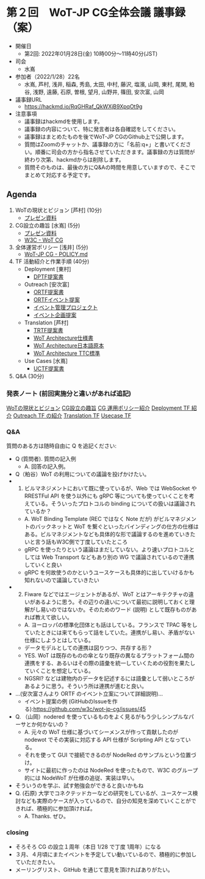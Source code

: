 # 第２回　WoT-JP CG全体会議 議事録（案）

* 開催日
  * 第2回: 2022年01月28日(金) 10時00分〜11時40分(JST)
* 司会
  * 水嶌 
* 参加者（2022/1/28）22名
  * 水嶌, 芦村, 浅井, 稲森, 秀島, 太田, 中村, 藤沢, 塩濱, 山岡, 東村, 尾関, 粕谷, 浅野, 遠藤, 石原, 曽根, 望月, 山野井, 篠田, 安次富, 山岡
* 議事録URL
  * https://hackmd.io/RqGHRaf_QkWXjB9XpqOt9g
* 注意事項
  * 議事録はhackmdを使用します。
  * 議事録の内容について、特に発言者は各自確認をしてください。
  * 議事録はまとめたものを後でWoT-JP CGのGithub上で公開します。
  * 質問はZoomのチャットか、議事録の方に「名前:q+」と書いてください。順番に司会の方から指名させていただきます。議事録の方は質問が終わり次第、hackmdからは削除します。
  * 質問そのものは、最後の方にQ&Aの時間を用意していますので、そこでまとめて対応する予定です。
  
## Agenda
1. WoTの現状とビジョン [芦村] (10分)
    - [プレゼン資料](https://github.com/w3c/wot-jp-cg/blob/main/Event/20211222_1st_Main_Meeting/20211222-WoT-JP_CG_Ashimura.pdf)
2. CG設立の趣旨 [水嶌] (5分)
    - [プレゼン資料](https://github.com/w3c/wot-jp-cg/blob/main/Event/20211222_1st_Main_Meeting/20211222-WoT-JP_CG_Mizushima_20211222.pdf)
    - [W3C - WoT CG](https://www.w3.org/WoT/cg/)
3. 全体運営ポリシー [浅井] (5分)
    - [WoT-JP CG - POLICY.md](https://github.com/w3c/wot-jp-cg/blob/main/POLICY.md) 
4. TF 活動紹介と作業手順 (40分)
    * Deployment [東村]
      * [DPTF提案書](https://github.com/w3c/wot-jp-cg/tree/main/TF/Deployment)
    * Outreach [安次富]
      * [ORTF提案書](https://github.com/w3c/wot-jp-cg/blob/main/TF/Outreach/README.md)
      * [ORTFイベント提案](https://github.com/w3c/wot-jp-cg/blob/main/TF/Outreach/project_management.md)
      * [イベント管理プロジェクト](https://github.com/w3c/wot-jp-cg/projects/1)
      * [イベント企画提案](https://github.com/w3c/wot-jp-cg/issues/new/choose)
    * Translation [芦村]
      * [TRTF提案書](https://github.com/w3c/wot-jp-cg/blob/main/TF/Translation/README.md)
      * [WoT Architecture仕様書](https://www.w3.org/TR/2020/REC-wot-architecture-20200409/)
      * [WoT Architecture日本語原本](https://wot-jp-community.github.io/wot-architecture/)
      * [WoT Architecture TTC標準](https://www.ttc.or.jp/document_db/information/view_express_entity/1388)
    * Use Cases [水嶌]
      * [UCTF提案書](https://github.com/w3c/wot-jp-cg/blob/main/TF/Usecases/README.md)
5. Q&A (30分)

### 発表ノート (前回実施分と違いがあれば追記)

[WoTの現状とビジョン](https://github.com/w3c/wot-jp-cg/blob/main/Event/20211222_1st_Main_Meeting/20211222-WoT-JP_CG_Ashimura.pdf)
[CG設立の趣旨](https://github.com/w3c/wot-jp-cg/blob/main/Event/20211222_1st_Main_Meeting/20211222-WoT-JP_CG_Mizushima_20211222.pdf)
[CG 運用ポリシー紹介](https://github.com/w3c/wot-jp-cg/blob/main/POLICY.md)
[Deployment TF 紹介](https://github.com/w3c/wot-jp-cg/tree/main/TF/Deployment)
[Outreach TF の紹介](https://github.com/w3c/wot-jp-cg/tree/main/TF/Outreach)
[Translation TF](https://github.com/w3c/wot-jp-cg/tree/main/TF/Translation)
[Usecase TF](https://github.com/w3c/wot-jp-cg/tree/main/TF/Usecases)

### Q&A

質問のある方は随時自由に Q を追記ください:

- Q (質問者). 質問の記入例
  - A. 回答の記入例。
- Q（粕谷）WoT の利用についての議論を投げかけたい。
- 1. ビルマネジメントにおいて既に使っているが、Web では WebSocket や RRESTFul API を使う以外にも gRPC 等についても使っていくことを考えている。そういったプロトコルの binding についての扱いは議論されているか？
  - A. WoT Binding Template (REC ではなく Note だが) がビルマネジメントのバックネットと WoT を繋ぐといったバインディングの仕方の仕様はある。ビルマネジメントなども具体的な形で議論するのを進めていきたいと言う話もW3C側で丁度していたところ
  - gRPC を使ったりという議論はまだしていない。より速いプロトコルとしては Web Transport などもあり別の WG で議論されているので連携していくと良い
  - gRPC を何故使うのかというユースケースも具体的に出していけるかも知れないので議論していきたい
- 2. Fiware などではエージェントがあるが、WoT とはアーキテクチャの違いがあるように思う。その辺りの違いについて最初に説明しておくと理解がし易いのではないか。そのためのワード (説明) として既存ものがあれば教えて欲しい。
  - A. ヨーロッパの標準化団体とも話はしている。フランスで TPAC 等をしていたときには来てもらって話をしていた。連携がし易い、矛盾がない仕様にしようとはしている。
  - データモデルとしての連携は図りつつ、共存する形？
  - YES. WoT は既存のものの傘となり既存の異なるプラットフォーム間の連携をする、あるいはその際の語彙を統一していくための役割を果たしていくことを想定している。
  - NGSRI? などは建物内のデータを記述するには語彙として弱いところがあるように思う。そういう所は連携が進むと良い。
- ...(安次富さんより ORTF のイベント立案について詳細説明)...
    - イベント提案の例 (GitHubのIssueを作る):https://github.com/w3c/wot-jp-cg/issues/45
- Q. （山岡）nodered を使っているものをよく見るがもう少しシンプルなパーサとか何かないの？
  - A. 元々の WoT 仕様に基づいてシーメンスが作って貢献したのが nodewot でその実装に対応する API 仕様が Scripting API となっている。
  - それを使って GUI で接続できるのが NodeRed のサンプルという位置づけ。
  - サイトに最初に作ったのは NodeRed を使ったもので、W3C のグループ的には NodeWoT が仕様の追従、実装は早い。
- そういうのを学ぶ、試す勉強会ができると良いかもね
- Q. (石原) 大学でコネクテッドカーなどの研究をしているが、ユースケース検討なども実際のケースが入っているので、自分の知見を深めていくことができれば、積極的に参加頂ければ。
  - A. Thanks. ぜひ。

### closing
- そろそろ CG の設立１周年（本日 1/28 で丁度 1周年）になる
- ３月、４月頃にまたイベントを予定してい動いているので、積極的に参加していただきたい。
- メーリングリスト、GitHub を通じて意見を頂ければありがたい。
